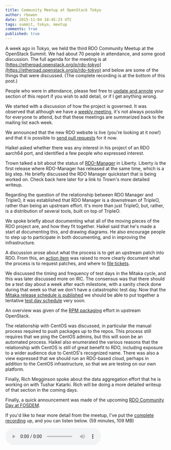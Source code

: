 ```yaml
---
title: Community Meetup at OpenStack Tokyo
author: rbowen
date: 2015-11-04 18:45:23 UTC
tags: summit, tokyo, meetup
comments: true
published: true
---
```


A week ago in Tokyo, we held the third RDO Community Meetup at the
OpenStack Summit. We had about 70 people in attendance, and some good
discussion. The full agenda for the meeting is at [https://etherpad.openstack.org/p/rdo-tokyo](https://etherpad.openstack.org/p/rdo-tokyo) and below are some of the things that were discussed. (The complete recording is at the bottom of this post.)

People who were in attendance, please feel free to [update and annote](https://github.com/redhat-openstack/website/tree/master/source/blog/2015-11-community-meetup-at-openstack-tokyo.html.md) your section of this report if you wish to add detail, or if I get anything wrong.

We started with a discussion of how the project is governed. It was observed that although we have a [weekly meeting](https://www.redhat.com/archives/rdo-list/2015-November/msg00028.html), it's not always possible for everyone to attend, but that these meetings are summarized back to the mailing list each week.

We announced that the new RDO website is live (you're looking at it now!) and that it is possible to [send pull requests](https://github.com/rbowen/rdo-website) for it now.

Haikel asked whether there was any interest in his project of an RDO aarch64 port, and identified a few people who expressed interest.

Trown talked a bit about the status of [RDO-Manager](https://www.rdoproject.org/rdo-manager/) in Liberty. Liberty is the first release where RDO-Manager has released at the same time, which is a big step. He briefly discussed the RDO Manager quickstart that is being worked on. Check back here later for a link to Trown's more detailed writeup.

Regarding the question of the relationship between RDO Manager and TripleO, it was established that RDO Manager is a downstream of TripleO, rather than being an upstream effort. It's more than just TripleO, but, rather, is a distribution of several tools, built on top of TripleO.

We spoke briefly about documenting what all of the moving pieces of the RDO project are, and how they fit together. Haikel said that he's made a start at documenting this, and drawing diagrams. He also encourage people to step up to participate in both documenting, and in improving the infrastructure.

A discussion arose about what the process is to get an upstream patch into RDO. From this, an [action item](https://github.com/redhat-openstack/website/issues/213) was raised to more clearly document what the process is to request patches, and where to [file tickets](https://bugzilla.redhat.com/enter_bug.cgi?product=RDO).

We discussed the timing and frequency of test days in the Mitaka cycle, and this was later discussed more on IRC. The consensus was that there should be a test day about a week after each milestone, with a sanity check done during that week so that we don't have a catastrophic test day. Now that the [Mitaka release schedule is published](https://wiki.openstack.org/wiki/Mitaka_Release_Schedule) we should be able to put together a tentative [test day schedule](https://www.rdoproject.org/testday/) very soon.

An overview was given of the [RPM packaging](https://wiki.openstack.org/wiki/Rpm-packaging) effort in upstream OpenStack.

The relationship with CentOS was discussed, in particular the manual process required to push packages up to the repos. This process still requires that we ping the CentOS admins, but this will soon be an automated process. Haikel also enumerated the various reasons that the relationship with CentOS is still of great benefit to RDO, including exposure to a wider audience due to CentOS's recognized name. There was also a view expressed that we should run an RDO-based cloud, perhaps in addition to the CentOS infrastructure, so that we are testing on our own platform.

Finally, Rich Megginson spoke about the data aggregation effort that he is working on with Tushar Katarki. Rich will be doing a more detailed writeup of that section in the coming days.

Finally, a quick announcement was made of the upcoming [RDO Community Day at FOSDEM](https://www.redhat.com/archives/rdo-list/2015-November/msg00027.html). 

If you'd like to hear more detail from the meetup, I've put the [complete recording](http://drbacchus.com/podcasts/openstack/rdo_meetup_tokyo.mp3) up, and you can listen below. (59 minutes, 109 MB)

<audio controls>
  <source src="http://drbacchus.com/podcasts/openstack/rdo_meetup_tokyo.mp3" type="audio/mpeg">
</audio>


